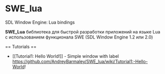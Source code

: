 # SWE_lua
SDL Window Engine: Lua bindings


**SWE_Lua** библиотека для быстрой разработки приложений на языке Lua с использованием функционала SWE (SDL Window Engine 1.2 или 2.0)

== Tutorials ==

* [[Tutorial1: Hello World!]] - Simple window with label
https://github.com/AndreyBarmaley/SWE_lua/wiki/Tutorial1:-Hello-World!
